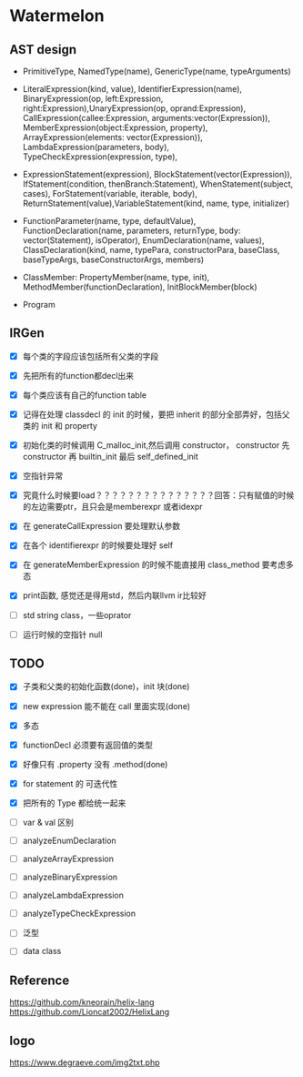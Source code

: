 # Watermelon

## AST design

- PrimitiveType, NamedType(name), GenericType(name, typeArguments)

- LiteralExpression(kind, value), IdentifierExpression(name), BinaryExpression(op, left:Expression, right:Expression),UnaryExpression(op, oprand:Expression), CallExpression(callee:Expression, arguments:vector(Expression)), MemberExpression(object:Expression, property), ArrayExpression(elements: vector(Expression)), LambdaExpression(parameters, body), TypeCheckExpression(expression, type),

- ExpressionStatement(expression), BlockStatement(vector(Expression)), IfStatement(condition, thenBranch:Statement), WhenStatement(subject, cases), ForStatement(variable, iterable, body), ReturnStatement(value),VariableStatement(kind, name, type, initializer)

- FunctionParameter(name, type, defaultValue), FunctionDeclaration(name, parameters, returnType, body: vector(Statement), isOperator), EnumDeclaration(name, values), ClassDeclaration(kind, name, typePara, constructorPara, baseClass, baseTypeArgs, baseConstructorArgs, members)

- ClassMember: PropertyMember(name, type, init), MethodMember(functionDeclaration), InitBlockMember(block)

- Program

## IRGen
- [x] 每个类的字段应该包括所有父类的字段
- [x] 先把所有的function都decl出来
- [x] 每个类应该有自己的function table

- [x] 记得在处理 classdecl 的 init 的时候，要把 inherit 的部分全部弄好，包括父类的 init 和 property
- [x] 初始化类的时候调用 C_malloc_init,然后调用 constructor， constructor 先constructor 再 builtin_init 最后 self_defined_init
- [x] 空指针异常
- [x] 究竟什么时候要load？？？？？？？？？？？？？？？回答：只有赋值的时候的左边需要ptr，且只会是memberexpr 或者idexpr
- [x] 在 generateCallExpression 要处理默认参数
- [x] 在各个 identifierexpr 的时候要处理好 self 
- [x] 在 generateMemberExpression 的时候不能直接用 class_method 要考虑多态
- [x] print函数, 感觉还是得用std，然后内联llvm ir比较好

- [ ] std string class，一些oprator
- [ ] 运行时候的空指针 null



## TODO
- [x] 子类和父类的初始化函数(done)，init 块(done)
- [x] new expression 能不能在 call 里面实现(done)
- [x] 多态
- [x] functionDecl 必须要有返回值的类型
- [x] 好像只有 .property 没有 .method(done)
- [x] for statement 的 可迭代性

- [x] 把所有的 Type 都给统一起来


- [ ] var & val 区别
- [ ] analyzeEnumDeclaration
- [ ] analyzeArrayExpression
- [ ] analyzeBinaryExpression
- [ ] analyzeLambdaExpression
- [ ] analyzeTypeCheckExpression
- [ ] 泛型
- [ ] data class

## Reference

https://github.com/kneorain/helix-lang
https://github.com/Lioncat2002/HelixLang

## logo
https://www.degraeve.com/img2txt.php
